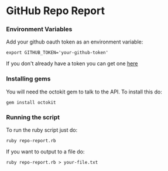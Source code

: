 # GitHub Repo Report

### Environment Variables

Add your github oauth token as an environment variable:

    export GITHUB_TOKEN='your-github-token'

If you don't already have a token you can get one
[here](https://github.com/settings/tokens)

### Installing gems

You will need the octokit gem to talk to the API. To install this do:

    gem install octokit

### Running the script

To run the ruby script just do:

    ruby repo-report.rb

If you want to output to a file do:

    ruby repo-report.rb > your-file.txt
